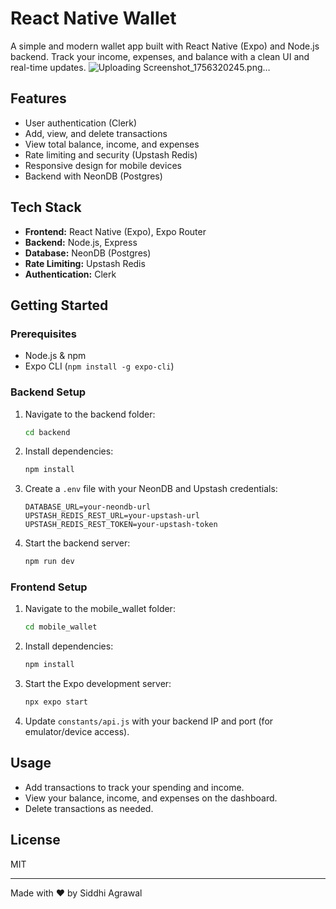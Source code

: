 # React Native Wallet

A simple and modern wallet app built with React Native (Expo) and Node.js backend. Track your income, expenses, and balance with a clean UI and real-time updates.
![Uploading Screenshot_1756320245.png…]()
## Features
- User authentication (Clerk)
- Add, view, and delete transactions
- View total balance, income, and expenses
- Rate limiting and security (Upstash Redis)
- Responsive design for mobile devices
- Backend with NeonDB (Postgres)

## Tech Stack
- **Frontend:** React Native (Expo), Expo Router
- **Backend:** Node.js, Express
- **Database:** NeonDB (Postgres)
- **Rate Limiting:** Upstash Redis
- **Authentication:** Clerk

## Getting Started

### Prerequisites
- Node.js & npm
- Expo CLI (`npm install -g expo-cli`)

### Backend Setup
1. Navigate to the backend folder:
   ```sh
   cd backend
   ```
2. Install dependencies:
   ```sh
   npm install
   ```
3. Create a `.env` file with your NeonDB and Upstash credentials:
   ```env
   DATABASE_URL=your-neondb-url
   UPSTASH_REDIS_REST_URL=your-upstash-url
   UPSTASH_REDIS_REST_TOKEN=your-upstash-token
   ```
4. Start the backend server:
   ```sh
   npm run dev
   ```

### Frontend Setup
1. Navigate to the mobile_wallet folder:
   ```sh
   cd mobile_wallet
   ```
2. Install dependencies:
   ```sh
   npm install
   ```
3. Start the Expo development server:
   ```sh
   npx expo start
   ```
4. Update `constants/api.js` with your backend IP and port (for emulator/device access).

## Usage
- Add transactions to track your spending and income.
- View your balance, income, and expenses on the dashboard.
- Delete transactions as needed.


## License
MIT

---
Made with ❤️ by Siddhi Agrawal
